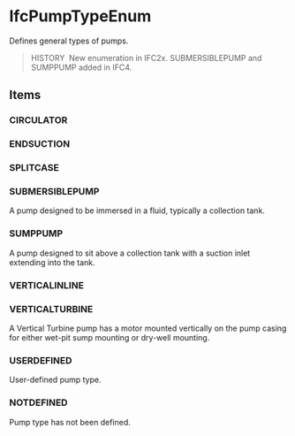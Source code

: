 # IfcPumpTypeEnum

Defines general types of pumps.

> HISTORY&nbsp; New enumeration in IFC2x. SUBMERSIBLEPUMP and SUMPPUMP added in IFC4.

## Items

### CIRCULATOR


### ENDSUCTION


### SPLITCASE


### SUBMERSIBLEPUMP
A pump designed to be immersed in a fluid, typically a collection tank.

### SUMPPUMP
A pump designed to sit above a collection tank with a suction inlet extending into the tank.

### VERTICALINLINE


### VERTICALTURBINE
A Vertical Turbine pump has a motor mounted vertically on the pump casing for either
                wet-pit sump mounting or dry-well mounting.

### USERDEFINED
User-defined pump type.

### NOTDEFINED
Pump type has not been defined.
